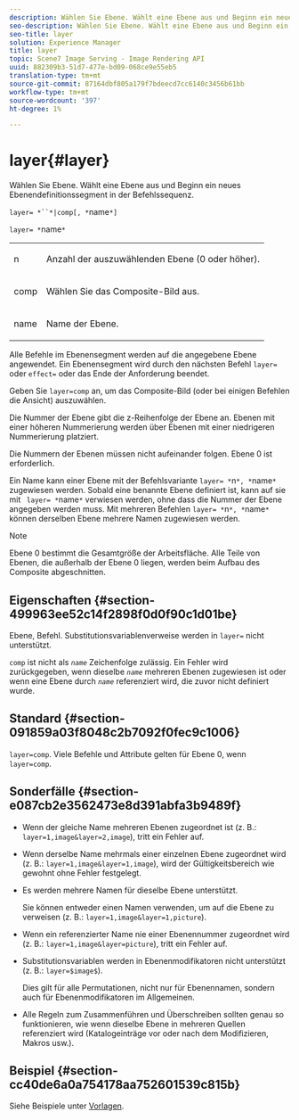 ```yaml
---
description: Wählen Sie Ebene. Wählt eine Ebene aus und Beginn ein neues Ebenendefinitionssegment in der Befehlssequenz.
seo-description: Wählen Sie Ebene. Wählt eine Ebene aus und Beginn ein neues Ebenendefinitionssegment in der Befehlssequenz.
seo-title: layer
solution: Experience Manager
title: layer
topic: Scene7 Image Serving - Image Rendering API
uuid: 882309b3-51d7-477e-bd09-068ce9e55eb5
translation-type: tm+mt
source-git-commit: 87164dbf805a179f7bdeecd7cc6140c3456b61bb
workflow-type: tm+mt
source-wordcount: '397'
ht-degree: 1%

---
```



# layer{#layer}

Wählen Sie Ebene. Wählt eine Ebene aus und Beginn ein neues Ebenendefinitionssegment in der Befehlssequenz.

`layer= *``*|comp[, *`name`*]`

`layer= *`name`*`

<table id="simpletable_22DE3365A6454949B0D30C6D7110476E"> 
 <tr class="strow"> 
  <td class="stentry"> <p><span class="codeph"> <span class="varname"> n</span></span> </p></td> 
  <td class="stentry"> <p>Anzahl der auszuwählenden Ebene (0 oder höher). </p></td> 
 </tr> 
 <tr class="strow"> 
  <td class="stentry"> <p><span class="codeph"> comp</span> </p></td> 
  <td class="stentry"> <p>Wählen Sie das Composite-Bild aus. </p></td> 
 </tr> 
 <tr class="strow"> 
  <td class="stentry"> <p><span class="codeph"> <span class="varname"> name</span></span> </p></td> 
  <td class="stentry"> <p>Name der Ebene. </p></td> 
 </tr> 
</table>

Alle Befehle im Ebenensegment werden auf die angegebene Ebene angewendet. Ein Ebenensegment wird durch den nächsten Befehl `layer=` oder `effect=` oder das Ende der Anforderung beendet.

Geben Sie `layer=comp` an, um das Composite-Bild (oder bei einigen Befehlen die Ansicht) auszuwählen.

Die Nummer der Ebene gibt die z-Reihenfolge der Ebene an. Ebenen mit einer höheren Nummerierung werden über Ebenen mit einer niedrigeren Nummerierung platziert.

Die Nummern der Ebenen müssen nicht aufeinander folgen. Ebene 0 ist erforderlich.

Ein Name kann einer Ebene mit der Befehlsvariante `layer= *`n`*, *`name`*` zugewiesen werden. Sobald eine benannte Ebene definiert ist, kann auf sie mit ` layer= *`name`*` verwiesen werden, ohne dass die Nummer der Ebene angegeben werden muss. Mit mehreren Befehlen `layer= *`n`*, *`name`*` können derselben Ebene mehrere Namen zugewiesen werden.

>[!NOTE]
>
>Ebene 0 bestimmt die Gesamtgröße der Arbeitsfläche. Alle Teile von Ebenen, die außerhalb der Ebene 0 liegen, werden beim Aufbau des Composite abgeschnitten.

## Eigenschaften {#section-499963ee52c14f2898f0d0f90c1d01be}

Ebene, Befehl. Substitutionsvariablenverweise werden in `layer=` nicht unterstützt.

`comp` ist nicht als  *`name`* Zeichenfolge zulässig. Ein Fehler wird zurückgegeben, wenn dieselbe *`name`* mehreren Ebenen zugewiesen ist oder wenn eine Ebene durch *`name`* referenziert wird, die zuvor nicht definiert wurde.

## Standard {#section-091859a03f8048c2b7092f0fec9c1006}

`layer=comp`. Viele Befehle und Attribute gelten für Ebene 0, wenn `layer=comp`.

## Sonderfälle {#section-e087cb2e3562473e8d391abfa3b9489f}

* Wenn der gleiche Name mehreren Ebenen zugeordnet ist (z. B.: `layer=1,image&layer=2,image`), tritt ein Fehler auf.
* Wenn derselbe Name mehrmals einer einzelnen Ebene zugeordnet wird (z. B.: `layer=1,image&layer=1,image`), wird der Gültigkeitsbereich wie gewohnt ohne Fehler festgelegt.
* Es werden mehrere Namen für dieselbe Ebene unterstützt.

   Sie können entweder einen Namen verwenden, um auf die Ebene zu verweisen (z. B.: `layer=1,image&layer=1,picture`).
* Wenn ein referenzierter Name nie einer Ebenennummer zugeordnet wird (z. B.: `layer=1,image&layer=picture`), tritt ein Fehler auf.
* Substitutionsvariablen werden in Ebenenmodifikatoren nicht unterstützt (z. B.: `layer=$image$`).

   Dies gilt für alle Permutationen, nicht nur für Ebenennamen, sondern auch für Ebenenmodifikatoren im Allgemeinen.

* Alle Regeln zum Zusammenführen und Überschreiben sollten genau so funktionieren, wie wenn dieselbe Ebene in mehreren Quellen referenziert wird (Katalogeinträge vor oder nach dem Modifizieren, Makros usw.).

## Beispiel {#section-cc40de6a0a754178aa752601539c815b}

Siehe Beispiele unter [Vorlagen](../../../../../is-api/http-ref/image-serving-api-ref/c-http-protocol-reference/c-templates/c-templates.md#concept-3cd2d2adae0e41b2979b9640244d4d3e).
